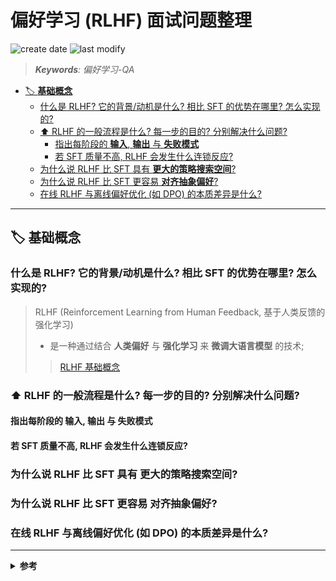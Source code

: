 偏好学习 (RLHF) 面试问题整理
===
<!--START_SECTION:badge-->
![create date](https://img.shields.io/static/v1?label=create%20date&message=2025-09-18&label_color=gray&color=lightsteelblue&style=flat-square)
![last modify](https://img.shields.io/static/v1?label=last%20modify&message=2025-09-19%2017%3A06%3A45&label_color=gray&color=thistle&style=flat-square)
<!--END_SECTION:badge-->
<!--info
date: 2025-09-18 16:48:03
toc_title: 偏好学习-QA
top: false
draft: false
hidden: true
section_number: false
level: 0
tags: []
-->

<!--START_SECTION:keywords-->
> ***Keywords**: 偏好学习-QA*
<!--END_SECTION:keywords-->

<!--START_SECTION:paper_title-->
<!--END_SECTION:paper_title-->

<!--START_SECTION:toc-->
- [🏷️ **基础概念**](#️-基础概念)
    - [什么是 RLHF? 它的背景/动机是什么? 相比 SFT 的优势在哪里? 怎么实现的?](#什么是-rlhf-它的背景动机是什么-相比-sft-的优势在哪里-怎么实现的)
    - [⬆️ RLHF 的一般流程是什么? 每一步的目的? 分别解决什么问题?](#️-rlhf-的一般流程是什么-每一步的目的-分别解决什么问题)
        - [指出每阶段的 **输入**, **输出** 与 **失败模式**](#指出每阶段的-输入-输出-与-失败模式)
        - [若 SFT 质量不高, RLHF 会发生什么连锁反应?](#若-sft-质量不高-rlhf-会发生什么连锁反应)
    - [为什么说 RLHF 比 SFT 具有 **更大的策略搜索空间**?](#为什么说-rlhf-比-sft-具有-更大的策略搜索空间)
    - [为什么说 RLHF 比 SFT 更容易 **对齐抽象偏好**?](#为什么说-rlhf-比-sft-更容易-对齐抽象偏好)
    - [在线 RLHF 与离线偏好优化 (如 DPO) 的本质差异是什么?](#在线-rlhf-与离线偏好优化如-dpo的本质差异是什么)
<!--END_SECTION:toc-->

---

<!-- 🔥✅❌⭕❓✔️☑️⚠️⏳🔄⬆️⬇️⬅️➡️↔️📌📍🔖🏷️💡📝 -->
## 🏷️ **基础概念**

### 什么是 RLHF? 它的背景/动机是什么? 相比 SFT 的优势在哪里? 怎么实现的?
> RLHF (Reinforcement Learning from Human Feedback, 基于人类反馈的强化学习)
> - 是一种通过结合 **人类偏好** 与 **强化学习** 来 **微调大语言模型** 的技术;
>> [RLHF 基础概念](./偏好学习.md#基础概念)

### ⬆️ RLHF 的一般流程是什么? 每一步的目的? 分别解决什么问题?

#### 指出每阶段的 **输入**, **输出** 与 **失败模式**

#### 若 SFT 质量不高, RLHF 会发生什么连锁反应?

### 为什么说 RLHF 比 SFT 具有 **更大的策略搜索空间**?

### 为什么说 RLHF 比 SFT 更容易 **对齐抽象偏好**?

### 在线 RLHF 与离线偏好优化 (如 DPO) 的本质差异是什么?

<!--
### 原因概述

- ** 目标从逐令拟合转为序列级回报 **: SFT 以逐 token 交叉熵为目标, 倾向最大化训练数据中每个下一个 token 的概率; 而把人类反馈作为 ** 奖励** 后, 优化目标变为**整个生成序列的标量回报**, 这允许策略评估并偏好在序列层面更高质量但在 token 层面未必最可能的输出;  
- ** 信号类型由点估计变为相对/全局评价 **: 偏好比较或等级评分提供的是 "哪个回复更好" 的相对信息, 比单条目标更能区分多种合理输出, 因此指引模型在更广的解空间中区分与选择;  
- ** 强化学习引入显式探索机制 **: RL 算法 (如 PPO) 通过概率采样、策略梯度和熵正则化鼓励探索低概率但可能高回报的策略路径, 使模型能试验训练集之外的表达与结构;  
- ** 序列级优化打破逐条复制的束缚 **: SFT 的最优策略是复制训练样本分布的高密度区, 而序列级奖励允许组合不同样本的优点或创造新表述, 因而可达成不在任何单条示例中的更优解;  
- ** 多维偏好信号放宽约束方向 **: 奖励可以同时编码准确性、简洁性、风格与安全性等多维偏好, 优化过程不再受单一标准约束, 从而在不同维度之间权衡并探索新的折衷解;  
- ** 受限而非无界的扩展保证可控探索 **: 通过加入 KL 惩罚或信任域, RLHF 在允许策略偏移以探索更优输出的同时, 仍把搜索局限在合理语义空间内, 从而安全地扩大可搜索策略集;  
- ** 优化器与损失景观不同 => 可到达不同解 **: 序列级非凸回报与策略梯度产生不同的优化路径, 使训练过程可能收敛到与 SFT 不同的局部最优, 包含在训练数据中未显式出现但人类偏好更高的输出;  

一句话总结: 因为把人类偏好变为序列级可优化的奖励后, 优化目标、信号类型和训练算法都发生变化, 这些变化共同允许模型在受控条件下探索并加强训练数据之外的高质量策略, 从而显著扩大可搜索的策略空间;
-->

---

<details><summary><b>参考</b></summary>

- [RLHF 模拟面试 - DeepSeek](https://chat.deepseek.com/a/chat/s/7099de24-b6c1-4c21-be27-37fc92f18074)
- [RLHF 模拟面试 - Copilot](https://copilot.microsoft.com/chats/DU9Kj4NXtfACbfjVZkJ1V)

</details>
